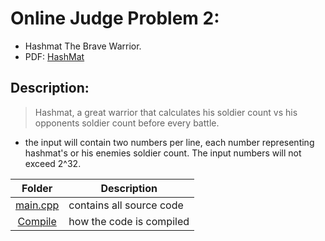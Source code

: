 # Online Judge Problem 2:

- Hashmat The Brave Warrior.
- PDF: [HashMat](https://onlinejudge.org/external/100/10055.pdf)

## Description:

> Hashmat, a great warrior that calculates his soldier count vs
> his opponents soldier count before every battle.

- the input will contain two numbers per line, each number representing
  hashmat's or his enemies soldier count. The input numbers will not exceed
  2^32.

|                                                 Folder                                                 | Description              |
| :----------------------------------------------------------------------------------------------------: | ------------------------ |
| [main.cpp](https://github.com/dmreyescoy03/4883-PrgmTech-Reyes-Coy/blob/main/EasyBreezy/HashMat/main.cpp) | contains all source code |
| [Compile](https://github.com/dmreyescoy03/4883-PrgmTech-Reyes-Coy/blob/main/EasyBreezy/HashMat/HowTo.md) | how the code is compiled |

